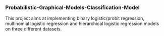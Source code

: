 ### Probabilistic-Graphical-Models-Classification-Model
This project aims at implementing binary logistic/probit regression, multinomial logistic regression and hierarchical logistic regression models on three different datasets.
